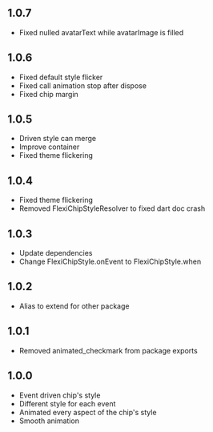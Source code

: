 ## 1.0.7

* Fixed nulled avatarText while avatarImage is filled

## 1.0.6

* Fixed default style flicker
* Fixed call animation stop after dispose
* Fixed chip margin

## 1.0.5

* Driven style can merge
* Improve container
* Fixed theme flickering

## 1.0.4

* Fixed theme flickering
* Removed FlexiChipStyleResolver to fixed dart doc crash

## 1.0.3

* Update dependencies
* Change FlexiChipStyle.onEvent to FlexiChipStyle.when

## 1.0.2

* Alias to extend for other package

## 1.0.1

* Removed animated_checkmark from package exports

## 1.0.0

* Event driven chip's style
* Different style for each event
* Animated every aspect of the chip's style
* Smooth animation
